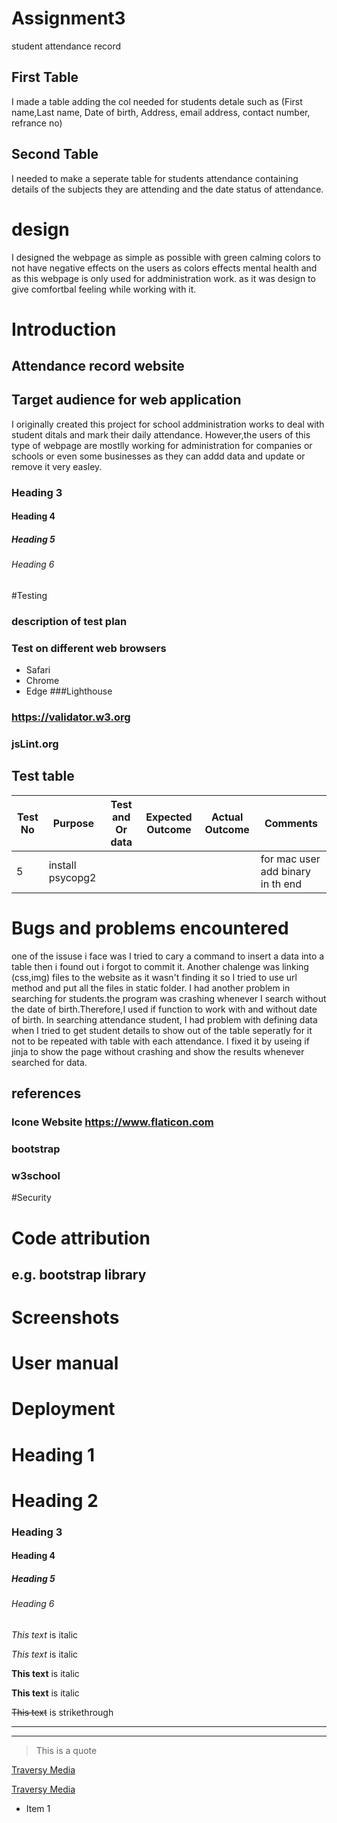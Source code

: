 # Assignment3
student attendance record
## First Table
I made a table adding the col needed for students detale such as (First name,Last name, Date of birth, Address, email address, contact number, refrance no)
## Second Table
I needed to make a seperate table for students attendance containing details of the subjects they are attending and the date status of attendance. 

# design
I designed the webpage as simple as possible with green calming colors to not have negative effects on the users as colors effects mental health and as this webpage is only used for addministration work. as it was design to give comfortbal feeling while working with it.

<!-- Introduction -->
# Introduction 


## Attendance record website
 
## Target audience for web application
I originally created this project for school addministration works to deal with student ditals and mark their daily attendance. 
However,the users of this type of webpage are mostlly working for administration for companies or schools or even some businesses as they can addd data and update or remove it very easley.


### Heading 3
#### Heading 4
##### Heading 5
###### Heading 6


#Testing
### description of test plan
### Test on different web browsers
* Safari
*  Chrome
*  Edge
###Lighthouse
### https://validator.w3.org
### jsLint.org

## Test table
<!-- Tables -->
| Test No | Purpose            | Test and Or data|Expected Outcome|Actual Outcome|Comments|
| --------| ------------------ |-------- |--------|--------|--------|
| 5       | install psycopg2  |         |        |        |for mac user add binary in th end|




# Bugs and problems encountered
one of the issuse i face was I tried to cary a command to insert a data into a table then i found out i forgot to commit it. Another chalenge was linking (css,img) files to the website as it wasn't finding it so I tried to use url method and put all the files in static folder. I had another problem in searching for students.the program was crashing whenever I search without the date of birth.Therefore,I used if function to work with and without date of birth.
In searching attendance student, I had problem with defining data when I tried to get student details to show out of the table seperatly for it not to be repeated with table with each attendance. I fixed it by useing if jinja to show the page without crashing and show the results whenever searched for data. 

## references
### Icone Website https://www.flaticon.com
### bootstrap 
### w3school

#Security

# Code attribution
## e.g. bootstrap library

# Screenshots

<!-- how to use the application -->
# User manual
<!-- how to set up the program -->
# Deployment




# Heading 1
# Heading 2
### Heading 3
#### Heading 4
##### Heading 5
###### Heading 6


<!-- Italics -->
*This text* is italic

_This text_ is italic

<!-- Strong -->
**This text** is italic

__This text__ is italic

<!-- Strikethrough -->
~~This text~~ is strikethrough

<!-- Horizontal Rule -->

---
___

<!-- Blockquote -->
> This is a quote

<!-- Links -->
[Traversy Media](http://www.traversymedia.com)

[Traversy Media](http://www.traversymedia.com "Traversy Media")

<!-- UL -->
* Item 1

